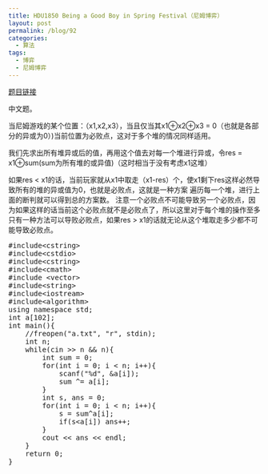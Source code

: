 ```yaml
---
title: HDU1850 Being a Good Boy in Spring Festival（尼姆博弈）
layout: post
permalink: /blog/92
categories:
  - 算法
tags:
  - 博弈
  - 尼姆博弈
---
```

<a href="http://acm.hdu.edu.cn/showproblem.php?pid=1850" target="_blank">题目链接</a>

中文题。

当尼姆游戏的某个位置：（x1,x2,x3），当且仅当其x1⊕x2⊕x3 = 0（也就是各部分的异或为0）)当前位置为必败点，这对于多个堆的情况同样适用。

我们先求出所有堆异或后的值，再用这个值去对每一个堆进行异或，令res = x1⊕sum(sum为所有堆的或异值)（这时相当于没有考虑x1这堆）
  
如果res < x1的话，当前玩家就从x1中取走（x1-res）个，使x1剩下res这样必然导致所有的堆的异或值为0，也就是必败点，这就是一种方案 遍历每一个堆，进行上面的断判就可以得到总的方案数。 注意一个必败点不可能导致另一个必败点，因为如果这样的话当前这个必败点就不是必败点了，所以这里对于每个堆的操作至多只有一种方法可以导败必败点，如果res > x1的话就无论从这个堆取走多少都不可能导致必败点。

<pre class="brush: cpp; title: ; notranslate" title="">#include&lt;cstring&gt;
#include&lt;cstdio&gt;
#include&lt;cstring&gt;
#include&lt;cmath&gt;
#include &lt;vector&gt;
#include&lt;string&gt;
#include&lt;iostream&gt;
#include&lt;algorithm&gt;
using namespace std;
int a[102];
int main(){
    //freopen("a.txt", "r", stdin);
    int n;
    while(cin &gt;&gt; n && n){
        int sum = 0;
        for(int i = 0; i &lt; n; i++){
            scanf("%d", &a[i]);
            sum ^= a[i];
        }
        int s, ans = 0;
        for(int i = 0; i &lt; n; i++){
            s = sum^a[i];
            if(s&lt;a[i]) ans++;
        }
        cout &lt;&lt; ans &lt;&lt; endl;
    }
    return 0;
}
</pre>